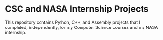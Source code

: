 # CSC and NASA Internship Projects

This repository contains Python, C++, and Assembly projects that I completed, independently, for my Computer Science courses and my NASA internship.
